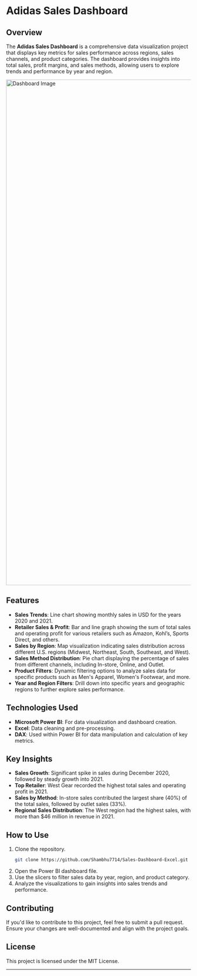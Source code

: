 
# Adidas Sales Dashboard

## Overview
The **Adidas Sales Dashboard** is a comprehensive data visualization project that displays key metrics for sales performance across regions, sales channels, and product categories. The dashboard provides insights into total sales, profit margins, and sales methods, allowing users to explore trends and performance by year and region.

<img width="1381" alt="Dashboard Image" src="https://github.com/user-attachments/assets/d1fca3f0-8cd5-4713-8a57-4df5569fc710">


## Features
- **Sales Trends**: Line chart showing monthly sales in USD for the years 2020 and 2021.
- **Retailer Sales & Profit**: Bar and line graph showing the sum of total sales and operating profit for various retailers such as Amazon, Kohl’s, Sports Direct, and others.
- **Sales by Region**: Map visualization indicating sales distribution across different U.S. regions (Midwest, Northeast, South, Southeast, and West).
- **Sales Method Distribution**: Pie chart displaying the percentage of sales from different channels, including In-store, Online, and Outlet.
- **Product Filters**: Dynamic filtering options to analyze sales data for specific products such as Men's Apparel, Women's Footwear, and more.
- **Year and Region Filters**: Drill down into specific years and geographic regions to further explore sales performance.

## Technologies Used
- **Microsoft Power BI**: For data visualization and dashboard creation.
- **Excel**: Data cleaning and pre-processing.
- **DAX**: Used within Power BI for data manipulation and calculation of key metrics.

## Key Insights
- **Sales Growth**: Significant spike in sales during December 2020, followed by steady growth into 2021.
- **Top Retailer**: West Gear recorded the highest total sales and operating profit in 2021.
- **Sales by Method**: In-store sales contributed the largest share (40%) of the total sales, followed by outlet sales (33%).
- **Regional Sales Distribution**: The West region had the highest sales, with more than $46 million in revenue in 2021.

## How to Use
1. Clone the repository.
   ```bash
   git clone https://github.com/Shambhu7714/Sales-Dashboard-Excel.git
   ```
2. Open the Power BI dashboard file.
3. Use the slicers to filter sales data by year, region, and product category.
4. Analyze the visualizations to gain insights into sales trends and performance.

## Contributing
If you'd like to contribute to this project, feel free to submit a pull request. Ensure your changes are well-documented and align with the project goals.

## License
This project is licensed under the MIT License.

---
